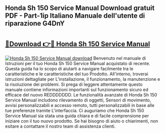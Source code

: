 ## Honda Sh 150 Service Manual Download gratuit PDF - Part-1ip Italiano Manuale dell'utente di riparazione G4DnY

# <h2><a href="http://dfdsk30.blite.top/?on=Honda+Sh+150+Service+Manual">🔗Download 👉🔴 Honda Sh 150 Service Manual</a></h2>

[![Honda Sh 150 Service Manual download](https://i.imgur.com/lujVjoI.png)](http://dfdsk30.blite.top/?on=Honda+Sh+150+Service+Manual)
Benvenuto nel manuale di Istruzioni per il tuo Honda Sh 150 Service Manual acquistato di recente. Questa guida ha lo scopo di aiutarti a navigare facilmente tra le caratteristiche e le caratteristiche del tuo Prodotto. All'interno, troverai istruzioni dettagliate per L'installazione, il funzionamento, la manutenzione e la risoluzione dei problemi. Si prega di leggere attentamente questo manuale contiene informazioni importanti sul funzionamento sicuro ed efficace del nuovo REDDDDDDD. Le funzionalità avanzate di Honda Sh 150 Service Manual includono rilevamento di oggetti, Sensori di movimento, avvisi personalizzabili e accesso remoto, tutti personalizzabili in base alle tue preferenze tramite L'interfaccia. Ci auguriamo che Honda Sh 150 Service Manual sia stata una guida chiara e di facile comprensione per iniziare con il tuo nuovo prodotto. Se hai bisogno di aiuto o chiarimenti, non esitare a contattare il nostro team di assistenza clienti.
